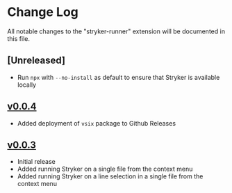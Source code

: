 # Change Log

All notable changes to the "stryker-runner" extension will be documented in this file.

## [Unreleased]

- Run `npx` with `--no-install` as default to ensure that Stryker is available locally

## [v0.0.4](https://github.com/slcp/stryker-runner/compare/v0.0.3...v0.0.4)

- Added deployment of `vsix` package to Github Releases

## [v0.0.3](https://github.com/slcp/stryker-runner/releases/tag/v0.0.3)

- Initial release
- Added running Stryker on a single file from the context menu
- Added running Stryker on a line selection in a single file from the context menu

